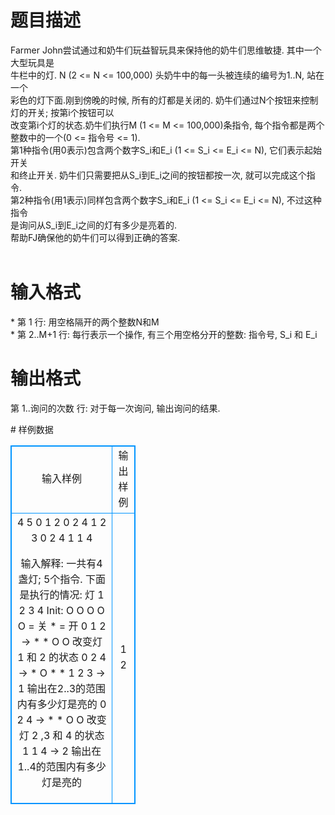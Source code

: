 # 

 
 # 题目描述 
<p>
Farmer John尝试通过和奶牛们玩益智玩具来保持他的奶牛们思维敏捷. 其中一个大型玩具是<br>牛栏中的灯. N (2 <= N <= 100,000) 头奶牛中的每一头被连续的编号为1..N, 站在一个<br>彩色的灯下面.刚到傍晚的时候, 所有的灯都是关闭的. 奶牛们通过N个按钮来控制灯的开关; 按第i个按钮可以<br>改变第i个灯的状态.奶牛们执行M (1 <= M <= 100,000)条指令, 每个指令都是两个整数中的一个(0 <= 指令号 <= 1).<br>第1种指令(用0表示)包含两个数字S_i和E_i (1 <= S_i <= E_i <= N), 它们表示起始开关<br>和终止开关. 奶牛们只需要把从S_i到E_i之间的按钮都按一次, 就可以完成这个指令.<br>第2种指令(用1表示)同样包含两个数字S_i和E_i (1 <= S_i <= E_i <= N), 不过这种指令<br>是询问从S_i到E_i之间的灯有多少是亮着的.<br>帮助FJ确保他的奶牛们可以得到正确的答案.<br><br></p> 

 
 # 输入格式 
<p>
* 第 1 行: 用空格隔开的两个整数N和M<br>* 第 2..M+1 行: 每行表示一个操作, 有三个用空格分开的整数: 指令号, S_i 和 E_i<br></p> 

 
 # 输出格式 
<p>
第 1..询问的次数 行: 对于每一次询问, 输出询问的结果.<br></p> 
# 样例数据
<style>
        table,table tr th, table tr td { border:1px solid #0094ff; }
        table { width: 200px; min-height: 25px; line-height: 25px; text-align: center; border-collapse: collapse;}   
    </style>
<table>
	<tr>
		<td>输入样例</td>
		<td>输出样例</td>
	</tr>
<tr><td>4 5
0 1 2
0 2 4
1 2 3
0 2 4
1 1 4

输入解释:
一共有4盏灯; 5个指令. 下面是执行的情况:
	        灯
            1 2 3 4
  Init:     O O O O   O = 关  * = 开
  0 1 2 ->  * * O O  改变灯 1 和 2 的状态
  0 2 4 ->  * O * *
  1 2 3 ->  1        输出在2..3的范围内有多少灯是亮的
  0 2 4 ->  * * O O  改变灯 2 ,3 和 4 的状态
  1 1 4 ->  2        输出在1..4的范围内有多少灯是亮的




</td><td>
1
2
</td></tr></table>
